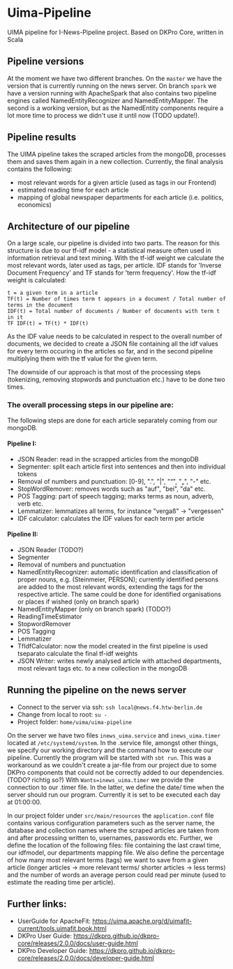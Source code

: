 # Uima-Pipeline
UIMA pipeline for I-News-Pipeline project. Based on DKPro Core, written in Scala

## Pipeline versions
At the moment we have two different branches. On the `master` we have the version that is currently running on the news server. On branch `spark` we have a version running with ApacheSpark that also contains two pipeline engines called NamedEntityRecognizer and NamedEntityMapper. The second is a working version, but as the NamedEntity components require a lot more time to process we didn't use it until now (TODO update!).


## Pipeline results

The UIMA pipeline takes the scraped articles from the mongoDB, processes them and saves them again in a new collection. Currently, the final analysis contains the following:
* most relevant words for a given article (used as tags in our Frontend)
* estimated reading time for each article
* mapping of global newspaper departments for each article (i.e. politics, economics)


## Architecture of our pipeline

On a large scale, our pipeline is divided into two parts. The reason for this structure is due to our tf-idf model - a statistical measure often used in information retrieval and text mining. With the tf-idf weight we calculate the most relevant words, later used as tags, per article. IDF stands for 'Inverse Document Frequency' and TF stands for 'term frequency'. How the tf-idf weight is calculated:

```
t = a given term in a article
TF(t) = Number of times term t appears in a document / Total number of terms in the document
IDF(t) = Total number of documents / Number of documents with term t in it
TF IDF(t) = TF(t) * IDF(t)
```

As the IDF value needs to be calculated in respect to the overall number of documents, we decided to create a JSON file containing all the idf values for every term occuring in the articles so far, and in the second pipeline multiplying them with the tf value for the given term. 

The downside of our approach is that most of the processing steps (tokenizing, removing stopwords and punctuation etc.) have to be done two times.


### The overall processing steps in our pipeline are:

The following steps are done for each article separately coming from our mongoDB.

#### Pipeline I:
* JSON Reader: read in the scrapped articles from the mongoDB
* Segmenter: split each article first into sentences and then into individual tokens
* Removal of numbers and punctuation: [0-9], ".", "|", "“", "„", "-" etc.
* StopWordRemover: removes words such as "auf", "bei", "da" etc.
* POS Tagging: part of speech tagging; marks terms as noun, adverb, verb etc.
* Lemmatizer: lemmatizes all terms, for instance "vergaß" -> "vergessen"
* IDF calculator: calculates the IDF values for each term per article

#### Pipeline II:
* JSON Reader (TODO?)
* Segmenter
* Removal of numbers and punctuation
* NamedEntityRecognizer: automatic identification and classification of proper nouns, e.g. (Steinmeier, PERSON); currently identified persons are added to the most relevant words, extending the tags for the respective article. The same could be done for identified organisations or places if wished (only on branch spark)
* NamedEntityMapper (only on branch spark) (TODO?)
* ReadingTimeEstimator
* StopwordRemover
* POS Tagging
* Lemmatizer
* TfIdfCalculator: now the model created in the first pipeline is used tseparato calculate the final tf-idf weights
* JSON Writer: writes newly analysed article with attached departments, most relevant tags etc. to a new collection in the mongoDB


## Running the pipeline on the news server

- Connect to the server via ssh: `ssh local@news.f4.htw-berlin.de`
- Change from local to root: `su -`
- Project folder: `home/uima/uima-pipeline`

On the server we have two files `inews_uima.service` and `inews_uima.timer` located at `/etc/systemd/system`.
In the .service file, amongst other things, we specify our working directory and the command how to execute our pipeline. Currently the program will be started with `sbt run`. This was a workaround as we couldn't create a jar-file from our project due to some DKPro components that could not be correctly added to our dependencies. (TODO? richtig so?)
With `Wants=inews_uima.timer` we provide the connection to our .timer file. In the latter, we define the date/ time when the server should run our program. Currently it is set to be executed each day at 01:00:00.

In our project folder under `src/main/resources` the `application.conf` file contains various configuration parameters such as the server name, the database and collection names where the scraped articles are taken from and after processing written to, usernames, passwords etc.
Further, we define the location of the following files: file containing the last crawl time, our idfmodel, our departments mapping file.
We also define the percentage of how many most relevant terms (tags) we want to save from a given article (longer articles -> more relevant terms/ shorter articles -> less terms) and the number of words an average person could read per minute (used to estimate the reading time per article).



## Further links:
* UserGuide for ApacheFit: https://uima.apache.org/d/uimafit-current/tools.uimafit.book.html
* DKPro User Guide: https://dkpro.github.io/dkpro-core/releases/2.0.0/docs/user-guide.html
* DKPro Developer Guide: https://dkpro.github.io/dkpro-core/releases/2.0.0/docs/developer-guide.html
